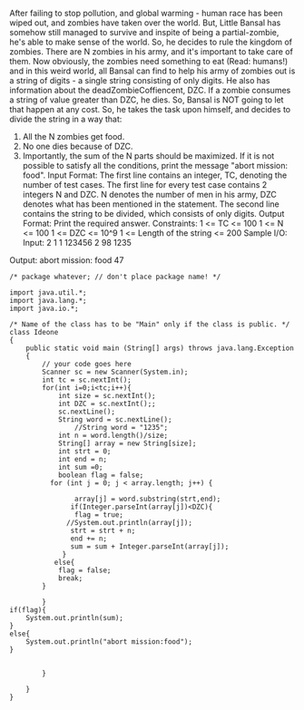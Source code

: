After failing to stop pollution, and global warming - human race has been wiped out, and zombies have taken over the world. But, Little Bansal has somehow still managed to survive and inspite of being a partial-zombie, he's able to make sense of the world. So, he decides to rule the kingdom of zombies. There are N zombies in his army, and it's important to take care of them.
Now obviously, the zombies need something to eat (Read: humans!) and in this weird world, all Bansal can find to help his army of zombies out is a string of digits - a single string consisting of only digits. He also has information about the deadZombieCoffiencent, DZC. If a zombie consumes a string of value greater than DZC, he dies. So, Bansal is NOT going to let that happen at any cost. So, he takes the task upon himself, and decides to divide the string in a way that:
1. All the N zombies get food.
2. No one dies because of DZC.
3. Importantly, the sum of the N parts should be maximized.
If it is not possible to satisfy all the conditions, print the message "abort mission: food".
Input Format:
The first line contains an integer, TC, denoting the number of test cases. The first line for every test case contains 2 integers N and DZC. N denotes the number of men in his army, DZC denotes what has been mentioned in the statement. The second line contains the string to be divided, which consists of only digits.
Output Format:
Print the required answer.
Constraints:
1 <= TC <= 100
1 <= N <= 100
1 <= DZC <= 10^9
1 <= Length of the string <= 200
Sample I/O:
Input:
2
1 1
123456
2 98
1235

Output:
abort mission: food
47
```
/* package whatever; // don't place package name! */

import java.util.*;
import java.lang.*;
import java.io.*;

/* Name of the class has to be "Main" only if the class is public. */
class Ideone
{
	public static void main (String[] args) throws java.lang.Exception
	{
		// your code goes here
		Scanner sc = new Scanner(System.in);
		int tc = sc.nextInt();
		for(int i=0;i<tc;i++){
			int size = sc.nextInt();
			int DZC = sc.nextInt();;
			sc.nextLine();
			String word = sc.nextLine();
				//String word = "1235";
			int n = word.length()/size; 
	        String[] array = new String[size];
            int strt = 0;
            int end = n;
            int sum =0;
            boolean flag = false;
          for (int j = 0; j < array.length; j++) {
    	
            	array[j] = word.substring(strt,end);
               if(Integer.parseInt(array[j])<DZC){
             	flag = true;
              //System.out.println(array[j]);
               strt = strt + n;
               end += n;
               sum = sum + Integer.parseInt(array[j]);
             }
           else{
        	flag = false;
        	break;
        }
        
        }
if(flag){
	System.out.println(sum);
}
else{
	System.out.println("abort mission:food");
}
       
			
		}

	}
}
```
